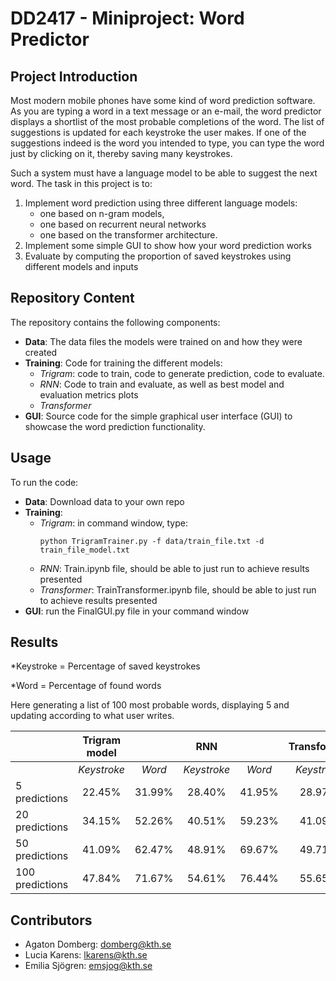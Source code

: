 # DD2417 - Miniproject: Word Predictor

## Project Introduction
Most modern mobile phones have some kind of word prediction software. As you are typing a word in a text message or an e-mail, the word predictor displays a shortlist of the most probable completions of the word. The list of suggestions is updated for each keystroke the user makes. If one of the suggestions indeed is the word you intended to type, you can type the word just by clicking on it, thereby saving many keystrokes.

Such a system must have a language model to be able to suggest the next word. The task in
this project is to:
1. Implement word prediction using three different language models:
    - one based on n-gram models, 
    - one based on recurrent neural networks
    - one based on the transformer architecture.
2. Implement some simple GUI to show how your word prediction works
3. Evaluate by computing the proportion of saved keystrokes using different models and inputs

## Repository Content
The repository contains the following components:
- **Data**: The data files the models were trained on and how they were created
- **Training**: Code for training the different models:
    - _Trigram_: code to train, code to generate prediction, code to evaluate. 
    - _RNN_: Code to train and evaluate, as well as best model and evaluation metrics plots
    - _Transformer_
- **GUI**: Source code for the simple graphical user interface (GUI) to showcase the word prediction functionality.


## Usage
To run the code:
- **Data**: Download data to your own repo
- **Training**: 
    - _Trigram_: in command window, type:
      ```console
      python TrigramTrainer.py -f data/train_file.txt -d train_file_model.txt
      ```
    - _RNN_: Train.ipynb file, should be able to just run to achieve results presented 
    - _Transformer_: TrainTransformer.ipynb file, should be able to just run to achieve results presented 
- **GUI**: run the FinalGUI.py file in your command window

## Results
*Keystroke = Percentage of saved keystrokes

*Word = Percentage of found words

Here generating a list of 100 most probable words, displaying 5 and updating according to what user writes.


|             | **Trigram model** |                | **RNN**        |                | **Transformer** |                |
|-------------|:-----------------:|:--------------:|:--------------:|:--------------:|:---------------:|:--------------:|
|             |    *Keystroke*    |    *Word*      |    *Keystroke* |    *Word*      |    *Keystroke* |    *Word*      |
| 5 predictions |      22.45%       |     31.99%     |      28.40%    |     41.95%     |      28.97%     |     42.87%     |
| 20 predictions |     34.15%        |     52.26%     |      40.51%    |     59.23%     |      41.09%     |     60.94%     |
| 50 predictions |     41.09%        |     62.47%     |      48.91%    |     69.67%     |      49.71%     |     71.47%     |
| 100 predictions|     47.84%        |     71.67%     |      54.61%    |     76.44%     |      55.65%     |     78.09%     |



## Contributors
- Agaton Domberg: domberg@kth.se
- Lucia Karens: lkarens@kth.se
- Emilia Sjögren: emsjog@kth.se
